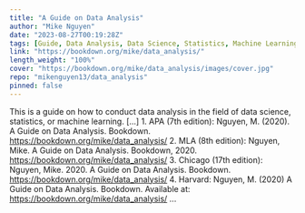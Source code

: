 ```yaml
---
title: "A Guide on Data Analysis"
author: "Mike Nguyen"
date: "2023-08-27T00:19:28Z"
tags: [Guide, Data Analysis, Data Science, Statistics, Machine Learning]
link: "https://bookdown.org/mike/data_analysis/"
length_weight: "100%"
cover: "https://bookdown.org/mike/data_analysis/images/cover.jpg"
repo: "mikenguyen13/data_analysis"
pinned: false
---
```


This is a guide on how to conduct data analysis in the field of data science, statistics, or machine learning. [...] 1. APA (7th edition): Nguyen, M. (2020). A Guide on Data Analysis. Bookdown. https://bookdown.org/mike/data_analysis/ 2. MLA (8th edition): Nguyen, Mike. A Guide on Data Analysis. Bookdown, 2020. https://bookdown.org/mike/data_analysis/ 3. Chicago (17th edition): Nguyen, Mike. 2020. A Guide on Data Analysis. Bookdown. https://bookdown.org/mike/data_analysis/ 4. Harvard: Nguyen, M. (2020) A Guide on Data Analysis. Bookdown. Available at: https://bookdown.org/mike/data_analysis/ ...
